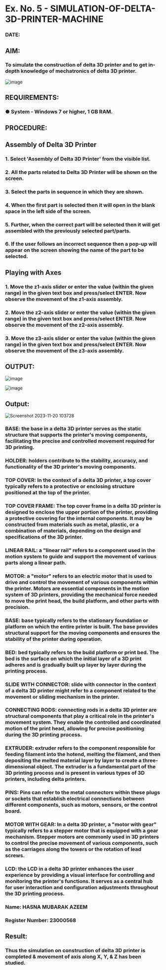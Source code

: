 # Ex. No. 5 - SIMULATION-OF-DELTA-3D-PRINTER-MACHINE

### DATE: 
## AIM:
### To simulate the construction of delta 3D printer and to get in-depth knowledge of mechatronics of delta 3D printer.

![image](https://github.com/Sellakumar1987/Ex.-No.-5---SIMULATION-OF-DELTA-3D-PRINTER-MACHINE/assets/113594316/c784471e-098f-456d-9c1b-e9f0ce56cc9b)

## REQUIREMENTS:
### ●	System - Windows 7 or higher, 1 GB RAM.

## PROCEDURE:

## Assembly of Delta 3D Printer
### 1.	Select 'Assembly of Delta 3D Printer' from the visible list.
### 2.	All the parts related to Delta 3D Printer will be shown on the screen.
### 3.	Select the parts in sequence in which they are shown.
### 4.	When the first part is selected then it will open in the blank space in the left side of the screen.
### 5.	Further, when the correct part will be selected then it will get assembled with the previously selected part/parts.
### 6.	If the user follows an incorrect sequence then a pop-up will appear on the screen showing the name of the part to be selected.

## Playing with Axes
### 1.	Move the z1-axis slider or enter the value (within the given range) in the given text box and press/select ENTER. Now observe the movement of the z1-axis assembly.
### 2.	Move the z2-axis slider or enter the value (within the given range) in the given text box and press/select ENTER. Now observe the movement of the z2-axis assembly.
### 3.	Move the z3-axis slider or enter the value (within the given range) in the given text box and press/select ENTER. Now observe the movement of the z3-axis assembly.

## OUTPUT:
![image](https://github.com/Sellakumar1987/Ex.-No.-5---SIMULATION-OF-DELTA-3D-PRINTER-MACHINE/assets/113594316/10304caa-3e0f-4c4a-bd73-3cadb477a64b)

![image](https://github.com/Sellakumar1987/Ex.-No.-5---SIMULATION-OF-DELTA-3D-PRINTER-MACHINE/assets/113594316/1f3e6b6d-0724-41dc-b7d2-15516060d066)

## Output:
![Screenshot 2023-11-20 103728](https://github.com/hasnu0406/Ex.-No.-5---SIMULATION-OF-DELTA-3D-PRINTER-MACHINE/assets/135305537/789d1979-2445-469d-8966-cc922ce6a141)
### BASE: the base in a delta 3D printer serves as the static structure that supports the printer's moving components, facilitating the precise and controlled movement required for 3D printing.

### HOLDER: holders contribute to the stability, accuracy, and functionality of the 3D printer's moving components.

### TOP COVER: In the context of a delta 3D printer, a top cover typically refers to a protective or enclosing structure positioned at the top of the printer.

### TOP COVER FRAME: The top cover frame in a delta 3D printer is designed to enclose the upper portion of the printer, providing a protective covering for the internal components. It may be constructed from materials such as metal, plastic, or a combination of materials, depending on the design and specifications of the 3D printer.

### LINEAR RAIL: a "linear rail" refers to a component used in the motion system to guide and support the movement of various parts along a linear path.

### MOTOR: a "motor" refers to an electric motor that is used to drive and control the movement of various components within the printer. Motors are essential components in the motion system of 3D printers, providing the mechanical force needed to move the print head, the build platform, and other parts with precision.

### BASE: base typically refers to the stationary foundation or platform on which the entire printer is built. The base provides structural support for the moving components and ensures the stability of the printer during operation.

### BED: bed typically refers to the build platform or print bed. The bed is the surface on which the initial layer of a 3D print adheres and is gradually built up layer by layer during the printing process.

### SLIDE WITH CONNECTOR: slide with connector in the context of a delta 3D printer might refer to a component related to the movement or sliding mechanism in the printer.

### CONNECTING RODS: connecting rods in a delta 3D printer are structural components that play a critical role in the printer's movement system. They enable the controlled and coordinated motion of the print head, allowing for precise positioning during the 3D printing process. 

### EXTRUDER: extruder refers to the component responsible for feeding filament into the hotend, melting the filament, and then depositing the melted material layer by layer to create a three-dimensional object. The extruder is a fundamental part of the 3D printing process and is present in various types of 3D printers, including delta printers.

### PINS: Pins can refer to the metal connectors within these plugs or sockets that establish electrical connections between different components, such as motors, sensors, or the control board.

### MOTOR WITH GEAR: In a delta 3D printer, a "motor with gear" typically refers to a stepper motor that is equipped with a gear mechanism. Stepper motors are commonly used in 3D printers to control the precise movement of various components, such as the carriages along the towers or the rotation of lead screws.

### LCD: the LCD in a delta 3D printer enhances the user experience by providing a visual interface for controlling and monitoring the printer's functions. It serves as a central hub for user interaction and configuration adjustments throughout the 3D printing process.

### Name: HASNA MUBARAK AZEEM
### Register Number: 23000568

## Result: 
### Thus the simulation on construction of delta 3D printer is completed & movement of axis along X, Y, & Z has been studied.
